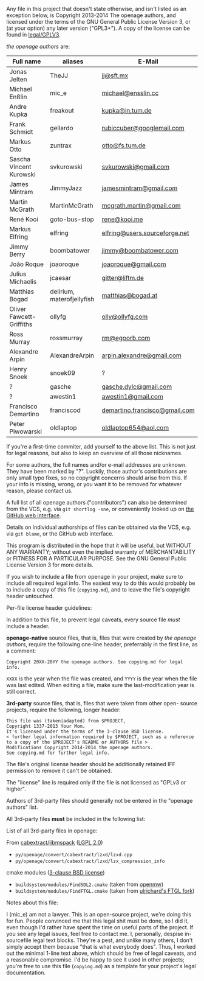 Any file in this project that doesn't state otherwise, and isn't listed as an
exception below, is Copyright 2013-2014 The openage authors, and licensed
under the terms of the GNU General Public License Version 3, or
(at your option) any later version ("GPL3+").
A copy of the license can be found in [legal/GPLV3](legal/GPLv3).

_the openage authors_ are:

| Full name                   | aliases                    | E-Mail                           |
|-----------------------------|----------------------------|----------------------------------|
| Jonas Jelten                | TheJJ                      | jj@sft.mx                        |
| Michael Enßlin              | mic_e                      | michael@ensslin.cc               |
| Andre Kupka                 | freakout                   | kupka@in.tum.de                  |
| Frank Schmidt               | gellardo                   | rubiccuber@googlemail.com        |
| Markus Otto                 | zuntrax                    | otto@fs.tum.de                   |
| Sascha Vincent Kurowski     | svkurowski                 | svkurowski@gmail.com             |
| James Mintram               | JimmyJazz                  | jamesmintram@gmail.com           |
| Martin McGrath              | MartinMcGrath              | mcgrath.martin@gmail.com         |
| René Kooi                   | goto-bus-stop              | rene@kooi.me                     |
| Markus Elfring              | elfring                    | elfring@users.sourceforge.net    |
| Jimmy Berry                 | boombatower                | jimmy@boombatower.com            |
| João Roque                  | joaoroque                  | joaoroque@gmail.com              |
| Julius Michaelis            | jcaesar                    | gitter@liftm.de                  |
| Matthias Bogad              | delirium, materofjellyfish | matthias@bogad.at                |
| Oliver Fawcett-Griffiths    | ollyfg                     | olly@ollyfg.com                  |
| Ross Murray                 | rossmurray                 | rm@egoorb.com                    |
| Alexandre Arpin             | AlexandreArpin             | arpin.alexandre@gmail.com        |
| Henry Snoek                 | snoek09                    | ?                                |
| ?                           | gasche                     | gasche.dylc@gmail.com            |
| ?                           | awestin1                   | awestin1@gmail.com               |
| Francisco Demartino         | franciscod                 | demartino.francisco@gmail.com    |
| Peter Piwowarski            | oldlaptop                  | oldlaptop654@aol.com             |

If you're a first-time commiter, add yourself to the above list. This is not
just for legal reasons, but also to keep an overview of all those nicknames.

For some authors, the full names and/or e-mail addresses are unknown. They have
been marked by "?". Luckily, those author's contributions are only small typo
fixes, so no copyright concerns should arise from this.
If your info is missing, wrong, or you want it to be removed for whatever
reason, please contact us.

A full list of all openage authors ("contributors") can also be determined
from the VCS, e.g. via `git shortlog -sne`, or conveniently looked up on
[the GitHub web interface](https://github.com/SFTtech/openage/graphs/contributors).

Details on individual authorships of files can be obtained via the VCS,
e.g. via `git blame`, or the GitHub web interface.

This program is distributed in the hope that it will be useful,
but WITHOUT ANY WARRANTY; without even the implied warranty of
MERCHANTABILITY or FITNESS FOR A PARTICULAR PURPOSE.  See the
GNU General Public License Version 3 for more details.

If you wish to include a file from openage in your project, make sure to
include all required legal info. The easiest way to do this would probably
be to include a copy of this file (`copying.md`), and to leave the file's
copyright header untouched.

Per-file license header guidelines:

In addition to this file, to prevent legal caveats, every source file *must*
include a header.

**openage-native** source files, that is, files that were created by
_the openage authors_, require the following one-line header, preferrably in
the first line, as a comment:

    Copyright 20XX-20YY the openage authors. See copying.md for legal info.

`XXXX` is the year when the file was created, and `YYYY` is the year when the
file was last edited. When editing a file, make sure the last-modification year
is still correct.

**3rd-party** source files, that is, files that were taken from other open-
source projects, require the following, longer header:

    This file was (taken|adapted) from $PROJECT,
    Copyright 1337-2013 Your Mom.
    It's licensed under the terms of the 3-clause BSD license.
    < further legal information required by $PROJECT, such as a reference
    to a copy of the $PROJECT's README or AUTHORS file >
    Modifications Copyright 2014-2014 the openage authors.
    See copying.md for further legal info.

The file's original license header should be additionally retained IFF
permission to remove it can't be obtained.

The "license" line is required only if the file is not licensed as
"GPLv3 or higher".

Authors of 3rd-party files should generally not be entered in the
"openage authors" list.

All 3rd-party files **must** be included in the following list:

List of all 3rd-party files in openage:

From [cabextract/libmspack](http://www.cabextract.org.uk/) ([LGPL 2.0](legal/LGPLv2.0))

 - `py/openage/convert/cabextract/lzxd/lzxd.cpp`
 - `py/openage/convert/cabextract/lzxd/lzx_compression_info`

cmake modules ([3-clause BSD license](legal/BSD-3-clause))

 - `buildsystem/modules/FindSDL2.cmake` (taken from [openmw](https://github.com/OpenMW/openmw))
 - `buildsystem/modules/FindFTGL.cmake` (taken from [ulrichard's FTGL fork](https://github.com/ulrichard/ftgl))

Notes about this file:

I (mic_e) am not a lawyer. This is an open-source project, we're doing this for
fun. People convinced me that this legal shit must be done, so I did it, even
though I'd rather have spent the time on useful parts of the project.
If you see any legal issues, feel free to contact me.
I, personally, despise in-sourcefile legal text blocks. They're a pest,
and unlike many others, I don't simply accept them because
"that is what everybody does". Thus, I worked out the minimal 1-line text above,
which should be free of legal caveats, and a reasonable compromise.
I'd be happy to see it used in other projects; you're free to use this file
(`copying.md`) as a template for your project's legal documentation.
